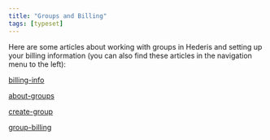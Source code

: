```yaml
---
title: "Groups and Billing"
tags: [typeset]
---
```

 
<html><body><section data-type="chapter" class="hsecchapter" data-hederis-type="hsecchapter" id="intro-groups" data-pi-attrs="id: intro-groups; data-tags: typeset;" role="doc-chapter" data-tags="typeset" data-author-name=" " data-book-title=" " title="Groups and Billing"><p class="hblkp" data-hederis-type="hblkp" id="pfVacx2gm">Here are some articles about working with groups in Hederis and setting up your billing information (you can also find these articles in the navigation menu to the left): </p><p class="hblkp" data-hederis-type="hblkp" id="prJMyCnw0"><a href="{% link _docs/billing-info.md %}" class="hspana" data-hederis-type="hspana" id="p45ehvB52">billing-info</a></p><p class="hblkp" data-hederis-type="hblkp" id="pOKfulAzv"><a href="{% link _docs/about-groups.md %}" class="hspana" data-hederis-type="hspana" id="p9Ug1RvFp">about-groups</a></p><p class="hblkp" data-hederis-type="hblkp" id="pfnTQsprl"><a href="{% link _docs/create-group.md %}" class="hspana" data-hederis-type="hspana" id="puqULZCSC">create-group</a></p><p class="hblkp" data-hederis-type="hblkp" id="pnoJT52zw"><a href="{% link _docs/group-billing.md %}" class="hspana" data-hederis-type="hspana" id="peSBZU2BP">group-billing</a></p></section></body></html>
